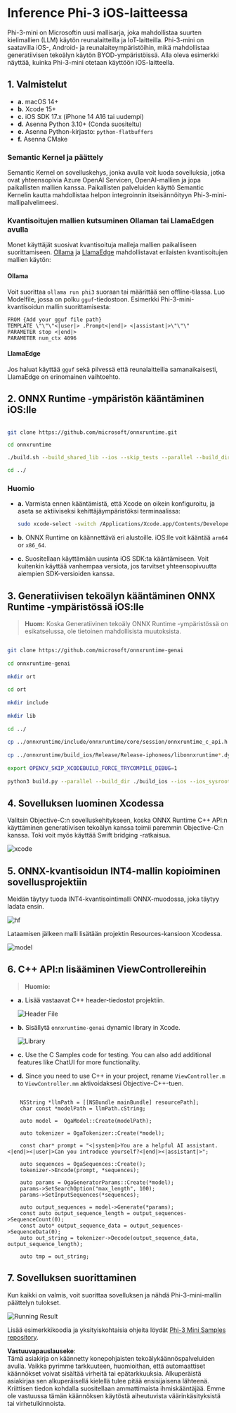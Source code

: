 # **Inference Phi-3 iOS-laitteessa**

Phi-3-mini on Microsoftin uusi mallisarja, joka mahdollistaa suurten kielimallien (LLM) käytön reunalaitteilla ja IoT-laitteilla. Phi-3-mini on saatavilla iOS-, Android- ja reunalaiteympäristöihin, mikä mahdollistaa generatiivisen tekoälyn käytön BYOD-ympäristöissä. Alla oleva esimerkki näyttää, kuinka Phi-3-mini otetaan käyttöön iOS-laitteella.

## **1. Valmistelut**

- **a.** macOS 14+
- **b.** Xcode 15+
- **c.** iOS SDK 17.x (iPhone 14 A16 tai uudempi)
- **d.** Asenna Python 3.10+ (Conda suositeltu)
- **e.** Asenna Python-kirjasto: `python-flatbuffers`
- **f.** Asenna CMake

### Semantic Kernel ja päättely

Semantic Kernel on sovelluskehys, jonka avulla voit luoda sovelluksia, jotka ovat yhteensopivia Azure OpenAI Servicen, OpenAI-mallien ja jopa paikallisten mallien kanssa. Paikallisten palveluiden käyttö Semantic Kernelin kautta mahdollistaa helpon integroinnin itseisännöityyn Phi-3-mini-mallipalvelimeesi.

### Kvantisoitujen mallien kutsuminen Ollaman tai LlamaEdgen avulla

Monet käyttäjät suosivat kvantisoituja malleja mallien paikalliseen suorittamiseen. [Ollama](https://ollama.com) ja [LlamaEdge](https://llamaedge.com) mahdollistavat erilaisten kvantisoitujen mallien käytön:

#### **Ollama**

Voit suorittaa `ollama run phi3` suoraan tai määrittää sen offline-tilassa. Luo Modelfile, jossa on polku `gguf`-tiedostoon. Esimerkki Phi-3-mini-kvantisoidun mallin suorittamisesta:

```gguf
FROM {Add your gguf file path}
TEMPLATE \"\"\"<|user|> .Prompt<|end|> <|assistant|>\"\"\"
PARAMETER stop <|end|>
PARAMETER num_ctx 4096
```

#### **LlamaEdge**

Jos haluat käyttää `gguf` sekä pilvessä että reunalaitteilla samanaikaisesti, LlamaEdge on erinomainen vaihtoehto.

## **2. ONNX Runtime -ympäristön kääntäminen iOS:lle**

```bash

git clone https://github.com/microsoft/onnxruntime.git

cd onnxruntime

./build.sh --build_shared_lib --ios --skip_tests --parallel --build_dir ./build_ios --ios --apple_sysroot iphoneos --osx_arch arm64 --apple_deploy_target 17.5 --cmake_generator Xcode --config Release

cd ../

```

### **Huomio**

- **a.** Varmista ennen kääntämistä, että Xcode on oikein konfiguroitu, ja aseta se aktiiviseksi kehittäjäympäristöksi terminaalissa:

    ```bash
    sudo xcode-select -switch /Applications/Xcode.app/Contents/Developer
    ```

- **b.** ONNX Runtime on käännettävä eri alustoille. iOS:lle voit kääntää `arm64` or `x86_64`.

- **c.** Suositellaan käyttämään uusinta iOS SDK:ta kääntämiseen. Voit kuitenkin käyttää vanhempaa versiota, jos tarvitset yhteensopivuutta aiempien SDK-versioiden kanssa.

## **3. Generatiivisen tekoälyn kääntäminen ONNX Runtime -ympäristössä iOS:lle**

> **Huom:** Koska Generatiivinen tekoäly ONNX Runtime -ympäristössä on esikatselussa, ole tietoinen mahdollisista muutoksista.

```bash

git clone https://github.com/microsoft/onnxruntime-genai
 
cd onnxruntime-genai
 
mkdir ort
 
cd ort
 
mkdir include
 
mkdir lib
 
cd ../
 
cp ../onnxruntime/include/onnxruntime/core/session/onnxruntime_c_api.h ort/include
 
cp ../onnxruntime/build_ios/Release/Release-iphoneos/libonnxruntime*.dylib* ort/lib
 
export OPENCV_SKIP_XCODEBUILD_FORCE_TRYCOMPILE_DEBUG=1
 
python3 build.py --parallel --build_dir ./build_ios --ios --ios_sysroot iphoneos --ios_arch arm64 --ios_deployment_target 17.5 --cmake_generator Xcode --cmake_extra_defines CMAKE_XCODE_ATTRIBUTE_CODE_SIGNING_ALLOWED=NO

```

## **4. Sovelluksen luominen Xcodessa**

Valitsin Objective-C:n sovelluskehitykseen, koska ONNX Runtime C++ API:n käyttäminen generatiivisen tekoälyn kanssa toimii paremmin Objective-C:n kanssa. Toki voit myös käyttää Swift bridging -ratkaisua.

![xcode](../../../../../translated_images/xcode.6c67033ca85b703e80cc51ecaa681fbcb6ac63cc0c256705ac97bc9ca039c235.fi.png)

## **5. ONNX-kvantisoidun INT4-mallin kopioiminen sovellusprojektiin**

Meidän täytyy tuoda INT4-kvantisointimalli ONNX-muodossa, joka täytyy ladata ensin.

![hf](../../../../../translated_images/hf.b99941885c6561bb3bcc0155d409e713db6d47b4252fb6991a08ffeefc0170ec.fi.png)

Lataamisen jälkeen malli lisätään projektin Resources-kansioon Xcodessa.

![model](../../../../../translated_images/model.f0cb932ac2c7648211fbe5341ee1aa42b77cb7f956b6d9b084afb8fbf52927c7.fi.png)

## **6. C++ API:n lisääminen ViewControllereihin**

> **Huomio:**

- **a.** Lisää vastaavat C++ header-tiedostot projektiin.

  ![Header File](../../../../../translated_images/head.2504a93b0be166afde6729fb193ebd14c5acb00a0bb6de1939b8a175b1f630fb.fi.png)

- **b.** Sisällytä `onnxruntime-genai` dynamic library in Xcode.

  ![Library](../../../../../translated_images/lib.86e12a925eb07e4e71a1466fa4f3ad27097e08505d25d34e98c33005d69b6f23.fi.png)

- **c.** Use the C Samples code for testing. You can also add additional features like ChatUI for more functionality.

- **d.** Since you need to use C++ in your project, rename `ViewController.m` to `ViewController.mm` aktivoidaksesi Objective-C++-tuen.

```objc

    NSString *llmPath = [[NSBundle mainBundle] resourcePath];
    char const *modelPath = llmPath.cString;

    auto model =  OgaModel::Create(modelPath);

    auto tokenizer = OgaTokenizer::Create(*model);

    const char* prompt = "<|system|>You are a helpful AI assistant.<|end|><|user|>Can you introduce yourself?<|end|><|assistant|>";

    auto sequences = OgaSequences::Create();
    tokenizer->Encode(prompt, *sequences);

    auto params = OgaGeneratorParams::Create(*model);
    params->SetSearchOption("max_length", 100);
    params->SetInputSequences(*sequences);

    auto output_sequences = model->Generate(*params);
    const auto output_sequence_length = output_sequences->SequenceCount(0);
    const auto* output_sequence_data = output_sequences->SequenceData(0);
    auto out_string = tokenizer->Decode(output_sequence_data, output_sequence_length);
    
    auto tmp = out_string;

```

## **7. Sovelluksen suorittaminen**

Kun kaikki on valmis, voit suorittaa sovelluksen ja nähdä Phi-3-mini-mallin päättelyn tulokset.

![Running Result](../../../../../translated_images/result.7ebd1fe614f809d776c46475275ec72e4ab898c4ec53ae62b29315c064ca6839.fi.jpg)

Lisää esimerkkikoodia ja yksityiskohtaisia ohjeita löydät [Phi-3 Mini Samples repository](https://github.com/Azure-Samples/Phi-3MiniSamples/tree/main/ios).

**Vastuuvapauslauseke**:  
Tämä asiakirja on käännetty konepohjaisten tekoälykäännöspalveluiden avulla. Vaikka pyrimme tarkkuuteen, huomioithan, että automaattiset käännökset voivat sisältää virheitä tai epätarkkuuksia. Alkuperäistä asiakirjaa sen alkuperäisellä kielellä tulee pitää ensisijaisena lähteenä. Kriittisen tiedon kohdalla suositellaan ammattimaista ihmiskääntäjää. Emme ole vastuussa tämän käännöksen käytöstä aiheutuvista väärinkäsityksistä tai virhetulkinnoista.